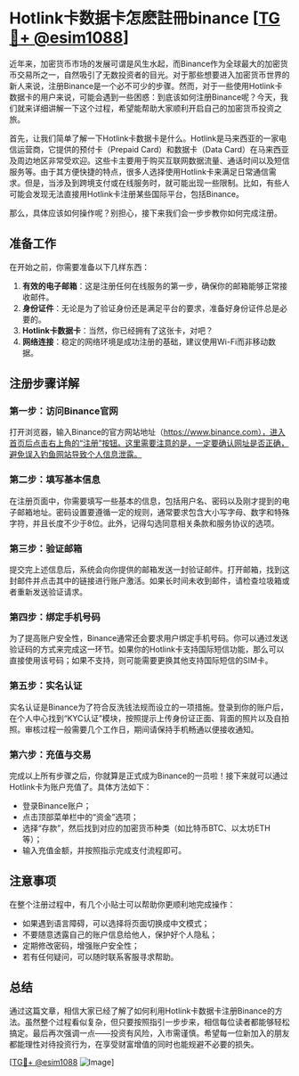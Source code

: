 # Hotlink卡数据卡怎麽註冊binance [[TG💪+ @esim1088](https://t.me/s/esim1088)]

近年来，加密货币市场的发展可谓是风生水起，而Binance作为全球最大的加密货币交易所之一，自然吸引了无数投资者的目光。对于那些想要进入加密货币世界的新人来说，注册Binance是一个必不可少的步骤。然而，对于一些使用Hotlink卡数据卡的用户来说，可能会遇到一些困惑：到底该如何注册Binance呢？今天，我们就来详细讲解一下这个过程，希望能帮助大家顺利开启自己的加密货币投资之旅。

首先，让我们简单了解一下Hotlink卡数据卡是什么。Hotlink是马来西亚的一家电信运营商，它提供的预付卡（Prepaid Card）和数据卡（Data Card）在马来西亚及周边地区非常受欢迎。这些卡主要用于购买互联网数据流量、通话时间以及短信服务等。由于其方便快捷的特点，很多人选择使用Hotlink卡来满足日常通信需求。但是，当涉及到跨境支付或在线服务时，就可能出现一些限制。比如，有些人可能会发现无法直接用Hotlink卡注册某些国际平台，包括Binance。

那么，具体应该如何操作呢？别担心，接下来我们会一步步教你如何完成注册。

## 准备工作

在开始之前，你需要准备以下几样东西：

1. **有效的电子邮箱**：这是注册任何在线服务的第一步，确保你的邮箱能够正常接收邮件。
2. **身份证件**：无论是为了验证身份还是满足平台的要求，准备好身份证件总是必要的。
3. **Hotlink卡数据卡**：当然，你已经拥有了这张卡，对吧？
4. **网络连接**：稳定的网络环境是成功注册的基础，建议使用Wi-Fi而非移动数据。

## 注册步骤详解

### 第一步：访问Binance官网

打开浏览器，输入Binance的官方网站地址（https://www.binance.com），进入首页后点击右上角的“注册”按钮。这里需要注意的是，一定要确认网址是否正确，避免误入钓鱼网站导致个人信息泄露。

### 第二步：填写基本信息

在注册页面中，你需要填写一些基本的信息，包括用户名、密码以及刚才提到的电子邮箱地址。密码设置要遵循一定的规则，通常要求包含大小写字母、数字和特殊字符，并且长度不少于8位。此外，记得勾选同意相关条款和服务协议的选项。

### 第三步：验证邮箱

提交完上述信息后，系统会向你提供的邮箱发送一封验证邮件。打开邮箱，找到这封邮件并点击其中的链接进行账户激活。如果长时间未收到邮件，请检查垃圾箱或者重新发送验证请求。

### 第四步：绑定手机号码

为了提高账户安全性，Binance通常还会要求用户绑定手机号码。你可以通过发送验证码的方式来完成这一环节。如果你的Hotlink卡支持国际短信功能，那么可以直接使用该号码；如果不支持，则可能需要更换其他支持国际短信的SIM卡。

### 第五步：实名认证

实名认证是Binance为了符合反洗钱法规而设立的一项措施。登录到你的账户后，在个人中心找到“KYC认证”模块，按照提示上传身份证正面、背面的照片以及自拍照。审核过程一般需要几个工作日，期间请保持手机畅通以便接收通知。

### 第六步：充值与交易

完成以上所有步骤之后，你就算是正式成为Binance的一员啦！接下来就可以通过Hotlink卡为账户充值了。具体方法如下：
- 登录Binance账户；
- 点击顶部菜单栏中的“资金”选项；
- 选择“存款”，然后找到对应的加密货币种类（如比特币BTC、以太坊ETH等）；
- 输入充值金额，并按照指示完成支付流程即可。

## 注意事项

在整个注册过程中，有几个小贴士可以帮助你更顺利地完成操作：
- 如果遇到语言障碍，可以选择将页面切换成中文模式；
- 不要随意透露自己的账户信息给他人，保护好个人隐私；
- 定期修改密码，增强账户安全性；
- 若有任何疑问，可以随时联系客服寻求帮助。

## 总结

通过这篇文章，相信大家已经了解了如何利用Hotlink卡数据卡注册Binance的方法。虽然整个过程看似复杂，但只要按照指引一步步来，相信每位读者都能够轻松搞定。最后再次强调一点——投资有风险，入市需谨慎。希望每一位新加入的朋友都能理性对待投资行为，在享受财富增值的同时也能规避不必要的损失。

[[TG💪+ @esim1088](https://t.me/s/esim1088) ![Image](https://i.postimg.cc/4NQfJmqS/Snipaste-2025-05-13-00-14-12.png)]